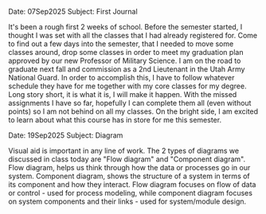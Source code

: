 Date: 07Sep2025
Subject: First Journal

It's been a rough first 2 weeks of school. Before the semester started, I thought I was set with all the classes that I had already registered for. Come to find out a few days into the semester, that I needed to move some classes around, drop some classes in order to meet my graduation plan approved by our new Professor of Military Science. I am on the road to graduate next fall and commission as a 2nd Lieutenant in the Utah Army National Guard. In order to accomplish this, I have to follow whatever schedule they have for me together with my core classes for my degree. Long story short, it is what it is, I will make it happen. With the missed assignments I have so far, hopefully I can complete them all (even without points) so I am not behind on all my classes. On the bright side, I am excited to learn about what this course has in store for me this semester.

Date: 19Sep2025
Subject: Diagram

Visual aid is important in any line of work. The 2 types of diagrams we discussed in class today are "Flow diagram" and "Component diagram". Flow diagram, helps us think through how the data or processes go in our system. Component diagram, shows the structure of a system in terms of its component and how they interact. Flow diagram focuses on flow of data or control - used for process modeling, while component diagram focuses on system components and their links - used for system/module design.